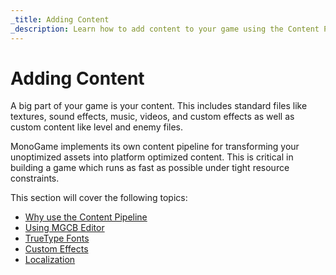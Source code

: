 ```yaml
---
_title: Adding Content
_description: Learn how to add content to your game using the Content Pipeline.
---
```


# Adding Content

A big part of your game is your content.  This includes standard files like textures, sound effects, music, videos, and custom effects as well as custom content like level and enemy files.

MonoGame implements its own content pipeline for transforming your unoptimized assets into platform optimized content.  This is critical in building a game which runs as fast as possible under tight resource constraints.

This section will cover the following topics:

- [Why use the Content Pipeline](why_content_pipeline.md)
- [Using MGCB Editor](using_mgcb_editor.md)
- [TrueType Fonts](adding_ttf_fonts.md)
- [Custom Effects](custom_effects.md)
- [Localization](localization.md)
